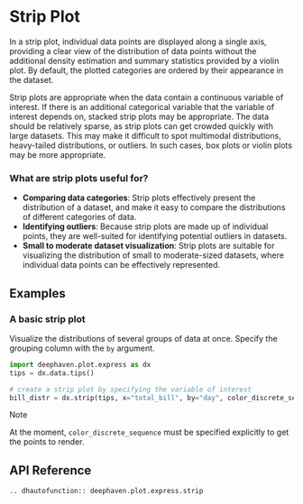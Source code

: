 # Strip Plot

In a strip plot, individual data points are displayed along a single axis, providing a clear view of the distribution of data points without the additional density estimation and summary statistics provided by a violin plot. By default, the plotted categories are ordered by their appearance in the dataset.

Strip plots are appropriate when the data contain a continuous variable of interest. If there is an additional categorical variable that the variable of interest depends on, stacked strip plots may be appropriate. The data should be relatively sparse, as strip plots can get crowded quickly with large datasets. This may make it difficult to spot multimodal distributions, heavy-tailed distributions, or outliers. In such cases, box plots or violin plots may be more appropriate.

### What are strip plots useful for?

- **Comparing data categories**: Strip plots effectively present the distribution of a dataset, and make it easy to compare the distributions of different categories of data.
- **Identifying outliers**: Because strip plots are made up of individual points, they are well-suited for identifying potential outliers in datasets.
- **Small to moderate dataset visualization**: Strip plots are suitable for visualizing the distribution of small to moderate-sized datasets, where individual data points can be effectively represented.

## Examples

### A basic strip plot

Visualize the distributions of several groups of data at once. Specify the grouping column with the `by` argument.

```python order=bill_distr,tips
import deephaven.plot.express as dx
tips = dx.data.tips()

# create a strip plot by specifying the variable of interest
bill_distr = dx.strip(tips, x="total_bill", by="day", color_discrete_sequence=["lightgreen", "lightblue", "goldenrod", "lightcoral"])
```

> [!NOTE]
> At the moment, `color_discrete_sequence` must be specified explicitly to get the points to render.

## API Reference
```{eval-rst}
.. dhautofunction:: deephaven.plot.express.strip
```
